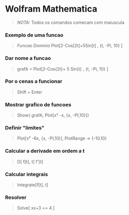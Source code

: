 # Wolfram Mathematica
> *NOTA:* Todos os comandos comecam com maiuscula

### Exemplo de uma funcao

> *Funcao                   Dominio*
> Plot[2-Cos[2t]+5Sin[t] , {t, -Pi, 10} ]

### Dar nome a funcao
> grafA = Plot[2-Cos{2t}+ 5 Sin{t} , {t, -Pi, 10} ]

### Por o cenas a funcionar
> Shift + Enter

### Mostrar grafico de funcoes
> Show{ grafA, Plot[x² -x, {x, -PI,10}]}

### Definir "limites"
> Plot[x² -6x, {x, -PI,10}], PlotRange -> {-10,10}

### Calcular a derivade em ordem a t
> D[ f[t], t]
> f'[t]

### Calcular integrais
> Integrate[f[t], t]

### Resolver
> Solve[ xx+3 == 4 ]
